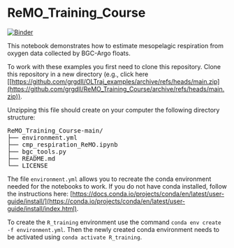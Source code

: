 # ReMO_Training_Course
[![Binder](https://mybinder.org/badge_logo.svg)](https://mybinder.org/v2/gh/grgdll/ReMO_Training_Course/main?labpath=cmp_respiration_ReMO.ipynb)

This notebook demonstrates how to estimate mesopelagic respiration from oxygen data collected by BGC-Argo floats.

To work with these examples you first need to clone this repository. Clone this repository in a new directory (e.g., click here [[https://github.com/grgdll/OLTraj_examples/archive/refs/heads/main.zip](https://github.com/grgdll/ReMO_Training_Course/archive/refs/heads/main.zip)).

Unzipping this file should create on your computer the following directory structure:
<pre>
ReMO_Training_Course-main/
├── environment.yml
├── cmp_respiration_ReMO.ipynb
├── bgc_tools.py
├── README.md
└── LICENSE
</pre>

The file `environment.yml` allows you to recreate the conda environment needed for the notebooks to work. If you do not have conda installed, follow the instructions here: [https://docs.conda.io/projects/conda/en/latest/user-guide/install/](https://conda.io/projects/conda/en/latest/user-guide/install/index.html).

To create the `R_training` environment use the command `conda env create -f environment.yml`. Then the newly created conda environment needs to be activated using `conda activate R_training`.
